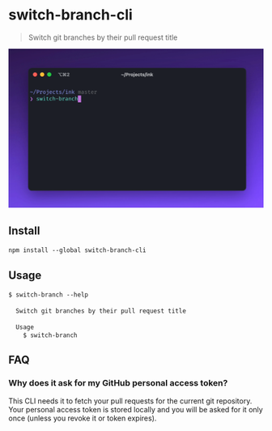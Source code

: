 # switch-branch-cli

> Switch git branches by their pull request title

![](demo.gif)

## Install

```console
npm install --global switch-branch-cli
```

## Usage

```
$ switch-branch --help

  Switch git branches by their pull request title

  Usage
    $ switch-branch

```

## FAQ

### Why does it ask for my GitHub personal access token?

This CLI needs it to fetch your pull requests for the current git repository. Your personal access token is stored locally and you will be asked for it only once (unless you revoke it or token expires).
